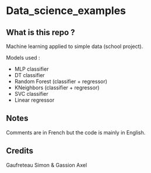 # Data_science_examples

## What is this repo ?

Machine learning applied to simple data (school project).

Models used :
- MLP classifier
- DT classifier
- Random Forest (classifier + regressor)
- KNeighbors (classifier + regressor)
- SVC classifier
- Linear regressor


## Notes
Comments are in French but the code is mainly in English.

## Credits
Gaufreteau Simon & Gassion Axel
